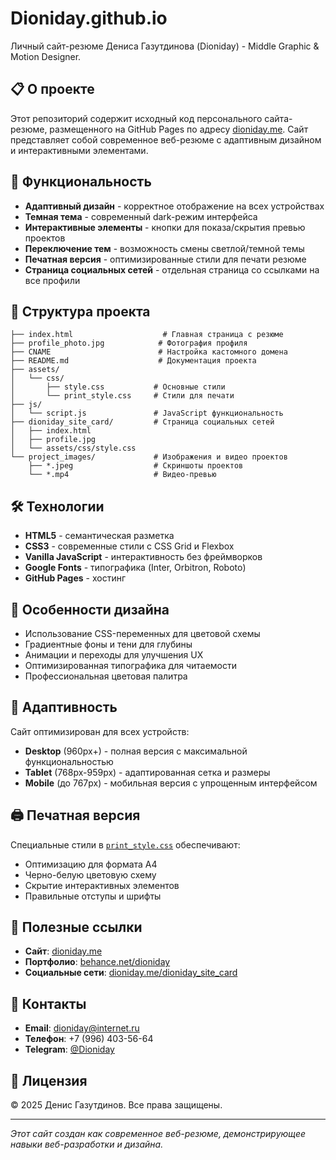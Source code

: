 # Dioniday.github.io

Личный сайт-резюме Дениса Газутдинова (Dioniday) - Middle Graphic & Motion Designer.

## 📋 О проекте

Этот репозиторий содержит исходный код персонального сайта-резюме, размещенного на GitHub Pages по адресу [dioniday.me](https://dioniday.me). Сайт представляет собой современное веб-резюме с адаптивным дизайном и интерактивными элементами.

## 🚀 Функциональность

- **Адаптивный дизайн** - корректное отображение на всех устройствах
- **Темная тема** - современный dark-режим интерфейса
- **Интерактивные элементы** - кнопки для показа/скрытия превью проектов
- **Переключение тем** - возможность смены светлой/темной темы
- **Печатная версия** - оптимизированные стили для печати резюме
- **Страница социальных сетей** - отдельная страница со ссылками на все профили

## 📁 Структура проекта

```
├── index.html                    # Главная страница с резюме
├── profile_photo.jpg            # Фотография профиля
├── CNAME                        # Настройка кастомного домена
├── README.md                    # Документация проекта
├── assets/
│   └── css/
│       ├── style.css           # Основные стили
│       └── print_style.css     # Стили для печати
├── js/
│   └── script.js               # JavaScript функциональность
├── dioniday_site_card/         # Страница социальных сетей
│   ├── index.html
│   ├── profile.jpg
│   └── assets/css/style.css
└── project_images/             # Изображения и видео проектов
    ├── *.jpeg                  # Скриншоты проектов
    └── *.mp4                   # Видео-превью
```

## 🛠 Технологии

- **HTML5** - семантическая разметка
- **CSS3** - современные стили с CSS Grid и Flexbox
- **Vanilla JavaScript** - интерактивность без фреймворков
- **Google Fonts** - типографика (Inter, Orbitron, Roboto)
- **GitHub Pages** - хостинг

## 🎨 Особенности дизайна

- Использование CSS-переменных для цветовой схемы
- Градиентные фоны и тени для глубины
- Анимации и переходы для улучшения UX
- Оптимизированная типографика для читаемости
- Профессиональная цветовая палитра

## 📱 Адаптивность

Сайт оптимизирован для всех устройств:
- **Desktop** (960px+) - полная версия с максимальной функциональностью
- **Tablet** (768px-959px) - адаптированная сетка и размеры
- **Mobile** (до 767px) - мобильная версия с упрощенным интерфейсом

## 🖨️ Печатная версия

Специальные стили в [`print_style.css`](assets/css/print_style.css) обеспечивают:
- Оптимизацию для формата A4
- Черно-белую цветовую схему
- Скрытие интерактивных элементов
- Правильные отступы и шрифты

## 🔗 Полезные ссылки

- **Сайт**: [dioniday.me](https://dioniday.me)
- **Портфолио**: [behance.net/dioniday](https://behance.net/dioniday)
- **Социальные сети**: [dioniday.me/dioniday_site_card](https://dioniday.me/dioniday_site_card)

## 📧 Контакты

- **Email**: dioniday@internet.ru
- **Телефон**: +7 (996) 403-56-64
- **Telegram**: [@Dioniday](https://t.me/Dioniday)

## 📄 Лицензия

© 2025 Денис Газутдинов. Все права защищены.

---

*Этот сайт создан как современное веб-резюме, демонстрирующее навыки веб-разработки и дизайна.*